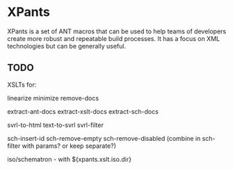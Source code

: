 # XPants

XPants is a set of ANT macros that can be used to help teams of developers create more robust and repeatable build processes. It has a focus on XML technologies but can be generally useful.


## TODO

XSLTs for:

linearize
minimize
remove-docs

extract-ant-docs
extract-xslt-docs
extract-sch-docs

svrl-to-html
text-to-svrl
svrl-filter


sch-insert-id
sch-remove-empty
sch-remove-disabled (combine in sch-filter with params? or keep separate?)

iso/schematron - with ${xpants.xslt.iso.dir} 
